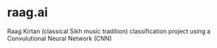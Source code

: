 # raag.ai
Raag Kirtan (classical Sikh music tradition) classification project using a Convulutional Neural Network (CNN)
